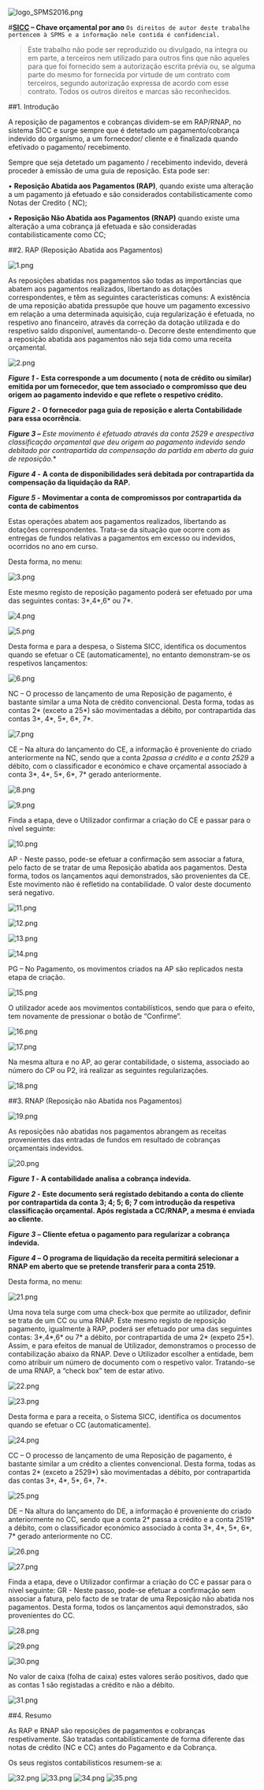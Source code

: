 ![logo_SPMS2016.png](https://github.com/SPMSSICC/Markdown/blob/master/logos%20SPMS/logo_SPMS2016.png "")

#**[SICC](C://Users//User//Desktop//SICC//LOGIN.html "SICC") – Chave orçamental por ano**
``Os direitos de autor deste trabalho pertencem à SPMS e a informação nele contida é confidencial.``


> Este trabalho não pode ser reproduzido ou divulgado, na íntegra ou em parte, a terceiros nem utilizado para outros fins que não aqueles para que foi fornecido sem a autorização escrita prévia ou, se alguma parte do mesmo for fornecida por virtude de um contrato com terceiros, segundo autorização expressa de acordo com esse contrato. Todos os outros direitos e marcas são reconhecidos.

##1.	Introdução

A reposição de pagamentos e cobranças dividem-se em RAP/RNAP, no sistema SICC e surge sempre que é detetado um pagamento/cobrança indevido do organismo, a um fornecedor/ cliente e é finalizada quando efetivado o pagamento/ recebimento.

Sempre que seja detetado um pagamento / recebimento indevido, deverá proceder à emissão de uma guia de reposição. Esta pode ser:

•	**Reposição Abatida aos Pagamentos (RAP)**, quando existe uma alteração a um pagamento já efetuado e são considerados contabilisticamente como Notas der Credito ( NC);

•	**Reposição Não Abatida aos Pagamentos (RNAP)** quando existe uma alteração a uma cobrança já efetuada e são consideradas contabilisticamente como CC;

##2. RAP (Reposição Abatida aos Pagamentos)

![1.png](https://github.com/SPMSSICC/Markdown/blob/master/RAP%20e%20RNAP/1.png "")

As reposições abatidas nos pagamentos são todas as importâncias que abatem aos pagamentos realizados, libertando as dotações correspondentes, e têm as seguintes características comuns: 
A existência de uma reposição abatida pressupõe que houve um pagamento excessivo em relação a uma determinada aquisição, cuja regularização é efetuada, no respetivo ano financeiro, através da correção da dotação utilizada e do respetivo saldo disponível, aumentando-o. Decorre deste entendimento que a reposição abatida aos pagamentos não seja tida como uma receita orçamental. 

![2.png](https://github.com/SPMSSICC/Markdown/blob/master/RAP%20e%20RNAP/2.png "")

***Figure 1 -*** **Esta corresponde a um documento ( nota de crédito ou similar) emitida por um fornecedor, que tem associado o compromisso que deu origem ao pagamento indevido e que reflete o respetivo crédito.** 

***Figure 2 -*** **O fornecedor paga guia de reposição e alerta Contabilidade para essa ocorrência.**

***Figure 3 –*** **Este movimento é efetuado através da conta 2529* e arespectiva classificação orçamental que deu origem ao pagamento indevido sendo debitado por contrapartida da compensação da partida em aberto da guia de reposição.**

***Figure 4 -*** **A conta de disponibilidades será debitada por contrapartida da compensação da liquidação da RAP.**

***Figure 5 -*** **Movimentar a conta de compromissos por contrapartida da conta de cabimentos**

Estas operações abatem aos pagamentos realizados, libertando as dotações correspondentes. Trata-se da situação que ocorre com as entregas de fundos relativas a pagamentos em excesso ou indevidos, ocorridos no ano em curso.

Desta forma, no menu:

![3.png](https://github.com/SPMSSICC/Markdown/blob/master/RAP%20e%20RNAP/3.png "")

Este mesmo registo de reposição pagamento poderá ser efetuado por uma das seguintes contas: 3*,4*,6* ou 7*.

![4.png](https://github.com/SPMSSICC/Markdown/blob/master/RAP%20e%20RNAP/4.png "")

![5.png](https://github.com/SPMSSICC/Markdown/blob/master/RAP%20e%20RNAP/5.png "")

Desta forma e para a despesa, o Sistema SICC, identifica os documentos quando se efetuar o CE (automaticamente), no entanto demonstram-se os respetivos lançamentos:

![6.png](https://github.com/SPMSSICC/Markdown/blob/master/RAP%20e%20RNAP/6.png "")

NC – O processo de lançamento de uma Reposição de pagamento, é bastante similar a uma Nota de crédito convencional. Desta forma, todas as contas 2* (exceto a 25*) são movimentadas a débito, por contrapartida das contas 3*, 4*, 5*, 6*, 7*.

![7.png](https://github.com/SPMSSICC/Markdown/blob/master/RAP%20e%20RNAP/7.png "")

CE – Na altura do lançamento do CE, a informação é proveniente do criado anteriormente na NC, sendo que a conta 2*passa a crédito e a conta 2529* a débito, com o classificador e económico e chave orçamental associado à conta 3*, 4*, 5*, 6*, 7* gerado anteriormente.

![8.png](https://github.com/SPMSSICC/Markdown/blob/master/RAP%20e%20RNAP/8.png "")

![9.png](https://github.com/SPMSSICC/Markdown/blob/master/RAP%20e%20RNAP/9.png "")

Finda a etapa, deve o Utilizador confirmar a criação do CE e passar para o nível seguinte:

![10.png](https://github.com/SPMSSICC/Markdown/blob/master/RAP%20e%20RNAP/10.png "")

AP - Neste passo, pode-se efetuar a confirmação sem associar a fatura, pelo facto de se tratar de uma Reposição abatida aos pagamentos. Desta forma, todos os lançamentos aqui demonstrados, são provenientes da CE. Este movimento não é refletido na contabilidade. O valor deste documento será negativo.

![11.png](https://github.com/SPMSSICC/Markdown/blob/master/RAP%20e%20RNAP/11.png "")

![12.png](https://github.com/SPMSSICC/Markdown/blob/master/RAP%20e%20RNAP/12.png "")

![13.png](https://github.com/SPMSSICC/Markdown/blob/master/RAP%20e%20RNAP/13.png "")

![14.png](https://github.com/SPMSSICC/Markdown/blob/master/RAP%20e%20RNAP/14.png "")

PG – No Pagamento, os movimentos criados na AP são replicados nesta etapa de criação. 

![15.png](https://github.com/SPMSSICC/Markdown/blob/master/RAP%20e%20RNAP/15.png "")

O utilizador acede aos movimentos contabilísticos, sendo que para o efeito, tem novamente de pressionar o botão de “Confirme”.

![16.png](https://github.com/SPMSSICC/Markdown/blob/master/RAP%20e%20RNAP/16.png "")

![17.png](https://github.com/SPMSSICC/Markdown/blob/master/RAP%20e%20RNAP/17.png "")

Na mesma altura e no AP, ao gerar contabilidade, o sistema, associado ao número do CP ou P2, irá realizar as seguintes regularizações.

![18.png](https://github.com/SPMSSICC/Markdown/blob/master/RAP%20e%20RNAP/18.png "")

##3. RNAP (Reposição não Abatida nos Pagamentos)

![19.png](https://github.com/SPMSSICC/Markdown/blob/master/RAP%20e%20RNAP/19.png "")

As reposições não abatidas nos pagamentos abrangem as receitas provenientes das entradas de fundos em resultado de cobranças orçamentais indevidos. 

![20.png](https://github.com/SPMSSICC/Markdown/blob/master/RAP%20e%20RNAP/20.png "")

***Figure 1 -*** **A contabilidade analisa a cobrança indevida.**

***Figure 2 -*** **Este documento será registado debitando a conta do cliente por contrapartida da conta 3; 4; 5; 6; 7 com introdução da respetiva classificação orçamental. Após registada a CC/RNAP, a mesma é enviada ao cliente.**

***Figure 3 –*** **Cliente efetua o pagamento para regularizar a cobrança indevida.**

***Figure 4 –*** **O programa de liquidação da receita permitirá selecionar a RNAP em aberto que se pretende transferir para a conta 2519.**

Desta forma, no menu:

![21.png](https://github.com/SPMSSICC/Markdown/blob/master/RAP%20e%20RNAP/21.png "")

Uma nova tela surge com uma check-box que permite ao utilizador, definir se trata de um CC ou uma RNAP. Este mesmo registo de reposição pagamento, igualmente à RAP, poderá ser efetuado por uma das seguintes contas: 3*,4*,6* ou 7* a débito, por contrapartida de uma 2* (expeto 25*).
Assim, e para efeitos de manual de Utilizador, demonstramos o processo de contabilização abaixo da RNAP.
Deve o Utilizador escolher a entidade, bem como atribuir um número de documento com o respetivo valor. Tratando-se de uma RNAP, a “check box” tem de estar ativo.

![22.png](https://github.com/SPMSSICC/Markdown/blob/master/RAP%20e%20RNAP/22.png "")

![23.png](https://github.com/SPMSSICC/Markdown/blob/master/RAP%20e%20RNAP/23.png "")

Desta forma e para a receita, o Sistema SICC, identifica os documentos quando se efetuar o CC (automaticamente).

![24.png](https://github.com/SPMSSICC/Markdown/blob/master/RAP%20e%20RNAP/24.png "")

CC – O processo de lançamento de uma Reposição de pagamento, é bastante similar a um crédito a clientes convencional. Desta forma, todas as contas 2* (exceto a 2529*) são movimentadas a débito, por contrapartida das contas 3*, 4*, 5*, 6*, 7*.

![25.png](https://github.com/SPMSSICC/Markdown/blob/master/RAP%20e%20RNAP/25.png "")

DE – Na altura do lançamento do DE, a informação é proveniente do criado anteriormente no CC, sendo que a conta 2* passa a crédito e a conta 2519* a débito, com o classificador económico associado à conta 3*, 4*, 5*, 6*, 7* gerado anteriormente no CC.

![26.png](https://github.com/SPMSSICC/Markdown/blob/master/RAP%20e%20RNAP/26.png "")

![27.png](https://github.com/SPMSSICC/Markdown/blob/master/RAP%20e%20RNAP/27.png "")


Finda a etapa, deve o Utilizador confirmar a criação do CC e passar para o nível seguinte:
GR - Neste passo, pode-se efetuar a confirmação sem associar a fatura, pelo facto de se tratar de uma Reposição não abatida nos pagamentos. Desta forma, todos os lançamentos aqui demonstrados, são provenientes do CC.

![28.png](https://github.com/SPMSSICC/Markdown/blob/master/RAP%20e%20RNAP/28.png "")

![29.png](https://github.com/SPMSSICC/Markdown/blob/master/RAP%20e%20RNAP/29.png "")

![30.png](https://github.com/SPMSSICC/Markdown/blob/master/RAP%20e%20RNAP/30.png "")

No valor de caixa (folha de caixa) estes valores serão positivos, dado que as contas 1 são registadas a crédito e não a débito. 

![31.png](https://github.com/SPMSSICC/Markdown/blob/master/RAP%20e%20RNAP/31.png "")

##4.	Resumo

 As RAP e RNAP são reposições de pagamentos e cobranças respetivamente. São tratadas contabilisticamente de forma diferente das notas de crédito (NC e CC) antes do Pagamento e da Cobrança.

Os seus registos contabilísticos resumem-se a:

![32.png](https://github.com/SPMSSICC/Markdown/blob/master/RAP%20e%20RNAP/32.png "")
![33.png](https://github.com/SPMSSICC/Markdown/blob/master/RAP%20e%20RNAP/33.png "")
![34.png](https://github.com/SPMSSICC/Markdown/blob/master/RAP%20e%20RNAP/34.png "")
![35.png](https://github.com/SPMSSICC/Markdown/blob/master/RAP%20e%20RNAP/36.png "")



